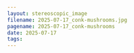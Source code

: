 ```yaml
---
layout: stereoscopic_image
filename: 2025-07-17_conk-mushrooms.jpg
pagename: 2025-07-17_conk-mushrooms
date: 2025-07-17
tags:
---
```

